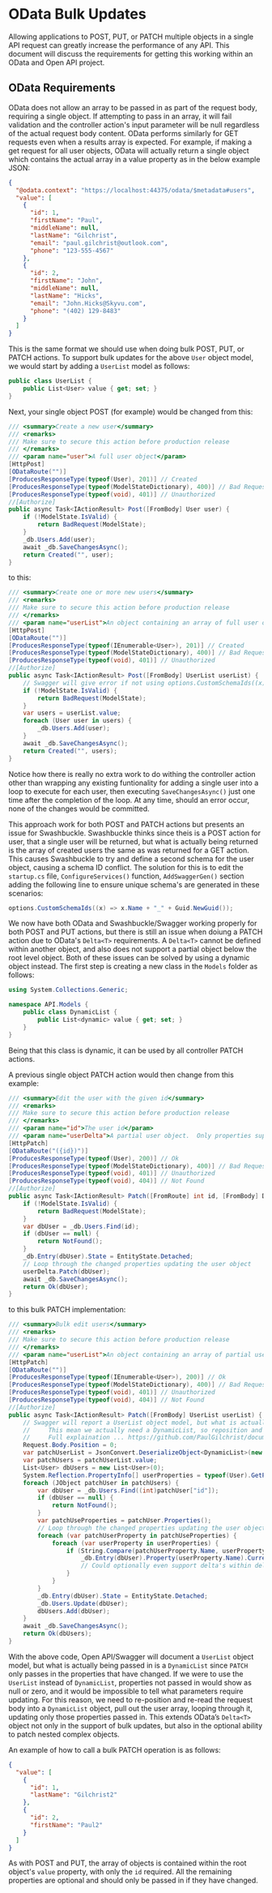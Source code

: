 # OData Bulk Updates

Allowing applications to POST, PUT, or PATCH multiple objects in a single API request can greatly increase the performance of any API.  This document will discuss the requirements for getting this working within an OData and Open API project.

## OData Requirements

OData does not allow an array to be passed in as part of the request body, requiring a single object.  If attempting to pass in an array, it will fail validation and the controller action's input parameter will be null regardless of the actual request body content.  OData performs similarly for GET requests even when a results array is expected.  For example, if making a get request for all user objects, OData will actually return a single object which contains the actual array in a value property as in the below example JSON:

```json
{
  "@odata.context": "https://localhost:44375/odata/$metadata#users",
  "value": [
    {
      "id": 1,
      "firstName": "Paul",
      "middleName": null,
      "lastName": "Gilchrist",
      "email": "paul.gilchrist@outlook.com",
      "phone": "123-555-4567"
    },
    {
      "id": 2,
      "firstName": "John",
      "middleName": null,
      "lastName": "Hicks",
      "email": "John.Hicks@Skyvu.com",
      "phone": "(402) 129-8483"
    }
  ]
}
```

This is the same format we should use when doing bulk POST, PUT, or PATCH actions.  To support bulk updates for the above `User` object model, we would start by adding a `UserList` model as follows:

```cs
public class UserList {
    public List<User> value { get; set; }
}
```

Next, your single object POST (for example) would be changed from this:

```cs
/// <summary>Create a new user</summary>
/// <remarks>
/// Make sure to secure this action before production release
/// </remarks>
/// <param name="user">A full user object</param>
[HttpPost]
[ODataRoute("")]
[ProducesResponseType(typeof(User), 201)] // Created
[ProducesResponseType(typeof(ModelStateDictionary), 400)] // Bad Request
[ProducesResponseType(typeof(void), 401)] // Unauthorized
//[Authorize]
public async Task<IActionResult> Post([FromBody] User user) {
    if (!ModelState.IsValid) {
        return BadRequest(ModelState);
    }
    _db.Users.Add(user);
    await _db.SaveChangesAsync();
    return Created("", user);
}
```

to this:

```cs
/// <summary>Create one or more new users</summary>
/// <remarks>
/// Make sure to secure this action before production release
/// </remarks>
/// <param name="userList">An object containing an array of full user objects</param>
[HttpPost]
[ODataRoute("")]
[ProducesResponseType(typeof(IEnumerable<User>), 201)] // Created
[ProducesResponseType(typeof(ModelStateDictionary), 400)] // Bad Request
[ProducesResponseType(typeof(void), 401)] // Unauthorized
//[Authorize]
public async Task<IActionResult> Post([FromBody] UserList userList) {
    // Swagger will give error if not using options.CustomSchemaIds((x) => x.Name + "_" + Guid.NewGuid());
    if (!ModelState.IsValid) {
        return BadRequest(ModelState);
    }
    var users = userList.value;
    foreach (User user in users) {
        _db.Users.Add(user);
    }
    await _db.SaveChangesAsync();
    return Created("", users);
}
```

Notice how there is really no extra work to do withing the controller action other than wrapping any existing funtionality for adding a single user into a loop to execute for each user, then executing `SaveChangesAsync()` just one time after the completion of the loop.  At any time, should an error occur, none of the changes would be committed.

This approach work for both POST and PATCH actions but presents an issue for Swashbuckle.  Swashbuckle thinks since theis is a POST action for user, that a single user will be returned, but what is actually being returned is the array of created users the same as was returned for a GET action.  This causes Swashbuckle to try and define a second schema for the user object, causing a schema ID conflict.  The solution for this is to edit the `startup.cs` file, `ConfigureServices()` function, `AddSwaggerGen()` section adding the following line to ensure unique schema's are generated in these scenarios:

```cs
options.CustomSchemaIds((x) => x.Name + "_" + Guid.NewGuid());
```

We now have both OData and Swashbuckle/Swagger working properly for both POST and PUT actions, but there is still an issue when doiung a PATCH action due to OData's `Delta<T>` requirements.  A `Delta<T>` cannot be defined within another object, and also does not support a partial object below the root level object.  Both of these issues can be solved by using a dynamic object instead.  The first step is creating a new class in the `Models` folder as follows:

```cs
using System.Collections.Generic;

namespace API.Models {
    public class DynamicList {
        public List<dynamic> value { get; set; }
    }
}
```

Being that this class is dynamic, it can be used by all controller PATCH actions.

A previous single object PATCH action would then change from this example:

```cs
/// <summary>Edit the user with the given id</summary>
/// <remarks>
/// Make sure to secure this action before production release
/// </remarks>
/// <param name="id">The user id</param>
/// <param name="userDelta">A partial user object.  Only properties supplied will be updated.</param>
[HttpPatch]
[ODataRoute("({id})")]
[ProducesResponseType(typeof(User), 200)] // Ok
[ProducesResponseType(typeof(ModelStateDictionary), 400)] // Bad Request
[ProducesResponseType(typeof(void), 401)] // Unauthorized
[ProducesResponseType(typeof(void), 404)] // Not Found
//[Authorize]
public async Task<IActionResult> Patch([FromRoute] int id, [FromBody] Delta<User> userDelta) {
    if (!ModelState.IsValid) {
        return BadRequest(ModelState);
    }
    var dbUser = _db.Users.Find(id);
    if (dbUser == null) {
        return NotFound();
    }
    _db.Entry(dbUser).State = EntityState.Detached;
    // Loop through the changed properties updating the user object
    userDelta.Patch(dbUser);
    await _db.SaveChangesAsync();
    return Ok(dbUser);
}
```

to this bulk PATCH implementation:

```cs
/// <summary>Bulk edit users</summary>
/// <remarks>
/// Make sure to secure this action before production release
/// </remarks>
/// <param name="userList">An object containing an array of partial user objects.  Only properties supplied will be updated.</param>
[HttpPatch]
[ODataRoute("")]
[ProducesResponseType(typeof(IEnumerable<User>), 200)] // Ok
[ProducesResponseType(typeof(ModelStateDictionary), 400)] // Bad Request
[ProducesResponseType(typeof(void), 401)] // Unauthorized
[ProducesResponseType(typeof(void), 404)] // Not Found
//[Authorize]
public async Task<IActionResult> Patch([FromBody] UserList userList) {
    // Swagger will report a UserList object model, but what is actually being passed in is a dynamic list since PATCH does not require the full object properties
    //     This mean we actually need a DynamicList, so reposition and re-read the body
    //     Full explaination ... https://github.com/PaulGilchrist/documents/blob/master/articles/api-odata-bulk-updates.md
    Request.Body.Position = 0;
    var patchUserList = JsonConvert.DeserializeObject<DynamicList>(new StreamReader(Request.Body).ReadToEnd());
    var patchUsers = patchUserList.value;
    List<User> dbUsers = new List<User>(0);
    System.Reflection.PropertyInfo[] userProperties = typeof(User).GetProperties();
    foreach (JObject patchUser in patchUsers) {
        var dbUser = _db.Users.Find((int)patchUser["id"]);
        if (dbUser == null) {
            return NotFound();
        }
        var patchUseProperties = patchUser.Properties();
        // Loop through the changed properties updating the user object
        foreach (var patchUserProperty in patchUseProperties) {
            foreach (var userProperty in userProperties) {
                if (String.Compare(patchUserProperty.Name, userProperty.Name, true) == 0) {
                    _db.Entry(dbUser).Property(userProperty.Name).CurrentValue = Convert.ChangeType(patchUserProperty.Value, userProperty.PropertyType);
                    // Could optionally even support delta's within delta's here
                }
            }
        }
        _db.Entry(dbUser).State = EntityState.Detached;
        _db.Users.Update(dbUser);
        dbUsers.Add(dbUser);
    }
    await _db.SaveChangesAsync();
    return Ok(dbUsers);
}
```

With the above code, Open API/Swagger will document a `UserList` object model, but what is actually being passed in is a `DynamicList` since `PATCH` only passes in the properties that have changed.  If we were to use the `UserList` instead of `DynamicList`, properties not passed in would show as null or zero, and it would be impossible to tell what parameters require updating.  For this reason, we need to re-position and re-read the request body into a `DynamicList` object, pull out the user array, looping through it, updating only those properties passed in.  This extends OData’s `Delta<T>` object not only in the support of bulk updates, but also in the optional ability to patch nested complex objects.

An example of how to call a bulk PATCH operation is as follows:

```json
{
  "value": [
    {
      "id": 1,
      "lastName": "Gilchrist2"
    },
    {
      "id": 2,
      "firstName": "Paul2"
    }
  ]
}
```

As with POST and PUT, the array of objects is contained within the root object's `value` property, with only the `id` required.  All the remaining properties are optional and should only be passed in if they have changed.